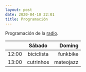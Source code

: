 ```yaml
---
layout: post
date: 2020-04-10 22:01
title: Programación
---
```

Programación de la [radio](radio).

|              | Sábado         |  Doming         |
| :---         |     :---:      |            ---: |
| 12:00        | biciclista     |   funkbike      |
| 13:00        | cutrinhos      |   mateojazz     |



